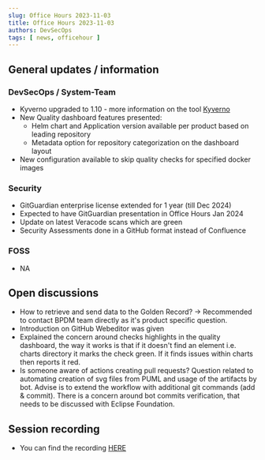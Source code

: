 ```yaml
---
slug: Office Hours 2023-11-03
title: Office Hours 2023-11-03
authors: DevSecOps
tags: [ news, officehour ]
---
```


## General updates / information

### DevSecOps / System-Team

- Kyverno upgraded to 1.10 - more information on the tool [Kyverno](https://kyverno.io/)
- New Quality dashboard features presented:
  - Helm chart and Application version available per product based on leading repository
  - Metadata option for repository categorization on the dashboard layout
- New configuration available to skip quality checks for specified docker images

### Security

- GitGuardian enterprise license extended for 1 year (till Dec 2024)
- Expected to have GitGuardian presentation in Office Hours Jan 2024
- Update on latest Veracode scans which are green
- Security Assessments done in a GitHub format instead of Confluence

### FOSS

- NA

## Open discussions

- How to retrieve and send data to the Golden Record? -> Recommended to contact BPDM team directly as it's product specific question.
- Introduction on GitHub Webeditor was given
- Explained the concern around checks highlights in the quality dashboard, the way it works is that if it doesn't find an element i.e. charts directory it marks the check green. If it finds issues within charts then reports it red.
- Is someone aware of actions creating pull requests? Question related to automating creation of svg files from PUML and usage of the artifacts by bot. Advise is to extend the workflow with additional git commands (add & commit). There is a concern around bot commits verification, that needs to be discussed with Eclipse Foundation.

## Session recording

- You can find the recording [HERE](https://bcgcatenax.sharepoint.com/:v:/r/sites/CommunitiesofPractises/Shared%20Documents/CX-CoP%20DevSecOps/Office_Hours_Regular_Recordings/CXDevSecOps%20Office%20Hours-20231103_124140-Meeting%20Recording%20-%20Trim.mp4?csf=1&web=1&e=QDGDR8)
